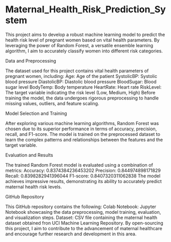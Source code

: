 # Maternal_Health_Risk_Prediction_System

This project aims to develop a robust machine learning model to predict the health risk level of pregnant women based on vital health parameters. By leveraging the power of Random Forest, a versatile ensemble learning algorithm, I aim to accurately classify women into different risk categories.

Data and Preprocessing

The dataset used for this project contains vital health parameters of pregnant women, including:
Age: Age of the patient
SystolicBP: Systolic blood pressure
DiastolicBP: Diastolic blood pressure
BloodSugar: Blood sugar level
BodyTemp: Body temperature
HeartRate: Heart rate
RiskLevel: The target variable indicating the risk level (Low, Medium, High)
Before training the model, the data undergoes rigorous preprocessing to handle missing values, outliers, and feature scaling.

Model Selection and Training

After exploring various machine learning algorithms, Random Forest was chosen due to its superior performance in terms of accuracy, precision, recall, and F1-score. The model is trained on the preprocessed dataset to learn the complex patterns and relationships between the features and the target variable.

Evaluation and Results

The trained Random Forest model is evaluated using a combination of metrics:
Accuracy: 0.8374384236453202
Precision: 0.844974898171829
Recall: 0.8398282941396044
F1-score: 0.8407320311062838
The model achieves impressive results, demonstrating its ability to accurately predict maternal health risk levels.

GitHub Repository

This GitHub repository contains the following:
Colab Notebook: Jupyter Notebook showcasing the data preprocessing, model training, evaluation, and visualization steps.
Dataset: CSV file containing the maternal health dataset obtained fron UCI Machine Learning Repository.
By open-sourcing this project, I aim to contribute to the advancement of maternal healthcare and encourage further research and development in this area.
